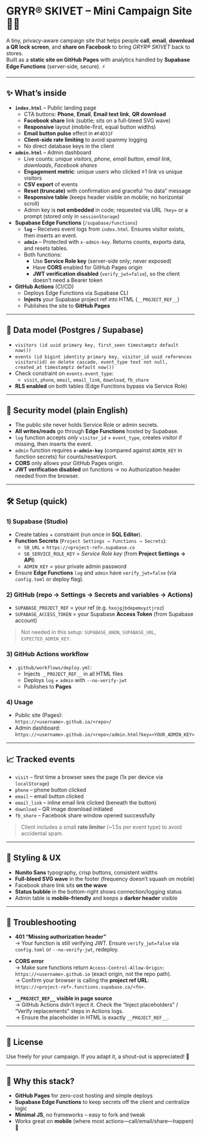 # GRYR® SKIVET – Mini Campaign Site 🍞🧀

A tiny, privacy-aware campaign site that helps people **call**, **email**, **download a QR lock screen**, and **share on Facebook** to bring *GRYR® SKIVET* back to stores.  
Built as a **static site on GitHub Pages** with analytics handled by **Supabase Edge Functions** (server-side, secure). ⚡

---

## ✨ What’s inside

- **`index.html`** – Public landing page
  - CTA buttons: **Phone**, **Email**, **Email text link**, **QR download**
  - **Facebook share** link (subtle; sits on a full-bleed SVG wave)
  - **Responsive** layout (mobile-first, equal button widths)
  - **Email button pulse** effect in `#F4D31F`
  - **Client-side rate limiting** to avoid spammy logging
  - No direct database keys in the client
- **`admin.html`** – Admin dashboard
  - Live counts: *unique visitors*, *phone*, *email button*, *email link*, *downloads*, *Facebook shares*
  - **Engagement metric**: unique users who clicked ≥1 link vs unique visitors
  - **CSV export** of events
  - **Reset (truncate)** with confirmation and graceful “no data” message
  - **Responsive table** (keeps header visible on mobile; no horizontal scroll)
  - Admin key is **not embedded** in code; requested via URL `?key=` or a prompt (stored only in `sessionStorage`)
- **Supabase Edge Functions** (`/supabase/functions`)
  - **`log`** – Receives event logs from `index.html`. Ensures visitor exists, then inserts an event.
  - **`admin`** – Protected with `x-admin-key`. Returns counts, exports data, and resets tables.
  - Both functions:
    - Use **Service Role key** (server-side only; never exposed)
    - Have **CORS** enabled for GitHub Pages origin
    - **JWT verification disabled** (`verify_jwt=false`), so the client doesn’t need a Bearer token
- **GitHub Actions** (CI/CD)
  - Deploys Edge Functions via Supabase CLI
  - **Injects** your Supabase project ref into HTML (`__PROJECT_REF__`)
  - Publishes the site to **GitHub Pages**

---

## 🧱 Data model (Postgres / Supabase)

- `visitors (id uuid primary key, first_seen timestamptz default now())`
- `events (id bigint identity primary key, visitor_id uuid references visitors(id) on delete cascade, event_type text not null, created_at timestamptz default now())`
- Check constraint on `events.event_type`:
  - `visit`, `phone`, `email`, `email_link`, `download`, `fb_share`
- **RLS enabled** on both tables (Edge Functions bypass via Service Role)

---

## 🔐 Security model (plain English)

- The public site never holds Service Role or admin secrets.  
- **All writes/reads** go through **Edge Functions** hosted by Supabase.
- `log` function accepts *only* `visitor_id` + `event_type`, creates visitor if missing, then inserts the event.
- `admin` function requires **`x-admin-key`** (compared against `ADMIN_KEY` in function secrets) for counts/reset/export.
- **CORS** only allows your GitHub Pages origin.
- **JWT verification disabled** on functions → no Authorization header needed from the browser.

---

## 🛠️ Setup (quick)

### 1) Supabase (Studio)
- Create tables + constraint (run once in **SQL Editor**).
- **Function Secrets** (`Project Settings → Functions → Secrets`):
  - `SB_URL` = `https://<project-ref>.supabase.co`
  - `SB_SERVICE_ROLE_KEY` = *Service Role key* (from **Project Settings → API**)
  - `ADMIN_KEY` = your private admin password
- Ensure **Edge Functions** `log` and `admin` have `verify_jwt=false` (via `config.toml` or deploy flag).

### 2) GitHub (repo → Settings → Secrets and variables → Actions)
- `SUPABASE_PROJECT_REF` = your ref (e.g. `hxojgjbdepemuyztjroz`)
- `SUPABASE_ACCESS_TOKEN` = your Supabase **Access Token** (from Supabase account)

> Not needed in this setup: `SUPABASE_ANON`, `SUPABASE_URL`, `EXPECTED_ADMIN_KEY`.

### 3) GitHub Actions workflow
- `.github/workflows/deploy.yml`:
  - Injects `__PROJECT_REF__` in all HTML files
  - Deploys `log` + `admin` with `--no-verify-jwt`
  - Publishes to **Pages**

### 4) Usage
- Public site (Pages):  
  `https://<username>.github.io/<repo>/`
- Admin dashboard:  
  `https://<username>.github.io/<repo>/admin.html?key=<YOUR_ADMIN_KEY>`

---

## 📈 Tracked events

- `visit` – first time a browser sees the page (1x per device via `localStorage`)
- `phone` – phone button clicked
- `email` – email button clicked
- `email_link` – inline email link clicked (beneath the button)
- `download` – QR image download initiated
- `fb_share` – Facebook share window opened successfully

> Client includes a small **rate limiter** (~1.5s per event type) to avoid accidental spam.

---

## 🧭 Styling & UX

- **Nunito Sans** typography, crisp buttons, consistent widths  
- **Full-bleed SVG wave** in the footer (frequency doesn’t squash on mobile)  
- Facebook share link sits **on the wave**  
- **Status bubble** in the bottom-right shows connection/logging status  
- Admin table is **mobile-friendly** and keeps a **darker header** visible

---

## 🧪 Troubleshooting

- **401 “Missing authorization header”**  
  → Your function is still verifying JWT. Ensure `verify_jwt=false` via `config.toml` or `--no-verify-jwt`, redeploy.

- **CORS error**  
  → Make sure functions return `Access-Control-Allow-Origin: https://<username>.github.io` (exact origin, not the repo path).  
  → Confirm your browser is calling the **project ref URL**:  
    `https://<project-ref>.functions.supabase.co/<fn>`.

- **`__PROJECT_REF__` visible in page source**  
  → GitHub Actions didn’t inject it. Check the “Inject placeholders” / “Verify replacements” steps in Actions logs.  
  → Ensure the placeholder in HTML is exactly `__PROJECT_REF__`.

---

## 📜 License

Use freely for your campaign. If you adapt it, a shout-out is appreciated! 🙌

---

## 🙋 Why this stack?

- **GitHub Pages** for zero-cost hosting and simple deploys  
- **Supabase Edge Functions** to keep secrets off the client and centralize logic  
- **Minimal JS**, no frameworks – easy to fork and tweak  
- Works great on **mobile** (where most actions—call/email/share—happen) 📱
